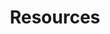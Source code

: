---
layout: profiles
permalink: /resources/
title: Resources
description: These resources have enriched my studies and I highly recommend them for anyone interested in the respective topics.
nav: true
nav_order: 6

resources:
  - subject: "Statistics and ML"
    items:
      - title: "Machine Learning and Pattern Recognition by CM Bishop"
        type: pdf
        link: Stats_ML/bishop.pdf
        description: "The Bible of Machine Learning"
      - title: "Introduction to Statistical Learning"
        type: pdf
        link: Stats_ML/ISLR.pdf
        description: "A comprehensive introduction to statistical methods used in machine learning."
      - title: "Deep Learning Book by Goodfellow, Bengio, and Courville"
        type: pdf
        link: Stats_ML/Ian_Goodfellow_DeepLearning.pdf
        description: "In-depth material on deep learning."
  - subject: "Quant Finance"
    items:
      - title: "Options, Futures, and Other Derivatives Solutions Manual by John C. Hull"
        type: pdf
        link: Quant_Finance/OptionsFutures_Hull.pdf
        description: "Solutions manual for a foundational text in derivatives trading."
      - title: "Quantitative Finance Interviews: Part 1"
        type: pdf
        link: Quant_Finance/FE_InterviewQs_Pt1.pdf
        description: "Part one of a series on quantitative finance interview questions."
      - title: "The Concepts and Practice of Mathematical Finance by Mark S. Joshi"
        type: pdf
        link: Quant_Finance/MathematicalFinance_Joshi.pdf
        description: "A mathematical approach to financial engineering."
      - title: "Introduction to Stochastic Calculus by Rajeeva L. Karandikar & B. V. Rao"
        type: pdf
        link: Quant_Finance/StochCalc_Intro_Karandikar.pdf
        description: "An introduction to stochastic calculus within the Indian Statistical Institute Series."
      - title: "Handbook of Financial Time Series"
        type: pdf
        link: Quant_Finance/FinTimeSeries_Handbook.pdf
        description: "A comprehensive guide to financial time series analysis."
      - title: "Jane Street Trading Guide"
        type: pdf
        link: Quant_Finance/JaneStreet_TradingGuide.pdf
        description: "A practical guide to trading from Jane Street."
      - title: "Basic Black-Scholes: Option Pricing and Trading by Timothy Falcon Crack"
        type: pdf
        link: Quant_Finance/BlackScholes_Basics.pdf
        description: "An explanatory text on Black-Scholes option pricing and trading."
      - title: "Inside the Black Box: A Simple Guide to Quantitative and High-Frequency Trading by Rishi K. Narang"
        type: pdf
        link: Quant_Finance/HFT_QuantGuide.pdf
        description: "A simplified exploration into the world of quantitative and high-frequency trading."
      - title: "Quantitative Primer"
        type: pdf
        link: Quant_Finance/QuantitativePrimer.pdf
        description: "A primer on quantitative analysis techniques."
  - subject: "C++"
    items:
      - title: "The Cherno's C++ Playlist"
        type: video
        link: https://www.youtube.com/playlist?list=PLlrATfBNZ98dudnM48yfGUldqGD0S4FFb
        description: "An excellent series of tutorials on C++ by The Cherno on YouTube."
      - title: "Effective Modern C++ by Scott Meyers"
        type: pdf
        link: C++/Scott_Meyers_Effective_Modern_C++.pdf
        description: "Techniques for mastering C++11 and C++14."
  - subject: "Puzzles and Math"
    items:
      - title: "15IQs Solutions"
        type: pdf
        link: Puzzles_Math/15IQs_Solutions.pdf
        description: "Solutions to fifteen challenging IQ questions."
      - title: "Engel Problems"
        type: pdf
        link: Puzzles_Math/Engel_Problems.pdf
        description: "Problem book by Arthur Engel."
      - title: "Mathematical Puzzles by Martin Gardner"
        type: pdf
        link: Puzzles_Math/Math_Puzzles_Gardner.pdf
        description: "A delightful collection of mathematical puzzles by the renowned Martin Gardner."
      - title: "50 Challenging Problems in Probability"
        type: pdf
        link: Puzzles_Math/50Prob_Problems.pdf
        description: "Problems that provide a great test of probabilistic thinking."
      - title: "IQ Brainteasers"
        type: pdf
        link: Puzzles_Math/IQ_Brainteasers.pdf
        description: "A set of 10 sample questions to challenge your IQ."
      - title: "Mathematical Puzzles by Peter Winkler"
        type: pdf
        link: Puzzles_Math/Math_Puzzles_Winkler.pdf
        description: "Intriguing puzzles that challenge mathematical and logical thinking."
      - title: "Heard on the Street by Timothy Crack"
        type: pdf
        link: Puzzles_Math/HeardOnStreet_Crack.pdf
        description: "Quantitative questions from Wall Street job interviews."
      - title: "Practical Guide to Quantitative Finance Guide by Xinfeng Zhou"
        type: pdf
        link: Puzzles_Math/QuantFinanceGuide_Zhou.pdf
        description: "A practical guide to quantitative finance interviews."
      - title: "Websites"
        type: pdf
        link: Puzzles_Math/Websites.docx
        description: "A list of websites containing quant puzzles."
  - subject: "Operating Systems"
    items:
      - title: "Modern Operating Systems by Mythili Vutukuru"
        type: video
        link: https://www.youtube.com/playlist?list=PLDW872573QAb4bj0URobvQTD41IV6gRkx
        description: "An introduction to operating systems taught at IIT-B."
      - title: "The Linux Programming Interface"
        type: pdf
        link: OS/Kerrisk_The_Linux_programming_interface.pdf
        description: "A detailed look at the design and implementation of the Linux kernel."
  - subject: "Data Structures and Algorithms"
    items:
      - title: "Dynamic Programming Bootcamp IIT-GN"
        type: video
        link: https://www.youtube.com/playlist?list=PLAj_13N2fk-RA6wvOUmWOyUeL9zmWFJoI
        description: "An 6 video bootcamp on dynamic programming."
      - title: "DSA One Course"
        type: video
        link: https://www.youtube.com/playlist?list=PLUcsbZa0qzu3yNzzAxgvSgRobdUUJvz7p
        description: "An introductory course on DSA which I found extremely user friendly."
      - title: "Course on Competitive Programming"
        type: video
        link: https://www.youtube.com/playlist?list=PLauivoElc3ggagradg8MfOZreCMmXMmJ-
        description: "Provides an introduction to CP"
      - title: CSES Problem Set
        type: website
        link: https://cses.fi/problemset/
        description: "An essential problemset in CP"
---